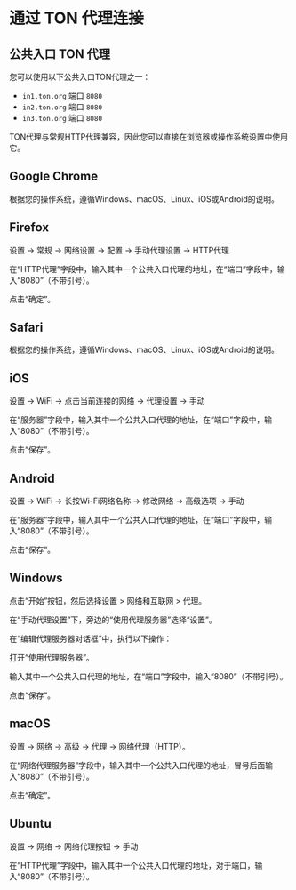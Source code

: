 # 通过 TON 代理连接

## 公共入口 TON 代理

您可以使用以下公共入口TON代理之一：

- `in1.ton.org` 端口 `8080`
- `in2.ton.org` 端口 `8080`
- `in3.ton.org` 端口 `8080`

TON代理与常规HTTP代理兼容，因此您可以直接在浏览器或操作系统设置中使用它。

## Google Chrome

根据您的操作系统，遵循Windows、macOS、Linux、iOS或Android的说明。

## Firefox

设置 -> 常规 -> 网络设置 -> 配置 -> 手动代理设置 -> HTTP代理

在“HTTP代理”字段中，输入其中一个公共入口代理的地址，在“端口”字段中，输入“8080”（不带引号）。

点击“确定”。

## Safari

根据您的操作系统，遵循Windows、macOS、Linux、iOS或Android的说明。

## iOS

设置 -> WiFi -> 点击当前连接的网络 -> 代理设置 -> 手动

在“服务器”字段中，输入其中一个公共入口代理的地址，在“端口”字段中，输入“8080”（不带引号）。

点击“保存”。

## Android

设置 -> WiFi -> 长按Wi-Fi网络名称 -> 修改网络 -> 高级选项 -> 手动

在“服务器”字段中，输入其中一个公共入口代理的地址，在“端口”字段中，输入“8080”（不带引号）。

点击“保存”。

## Windows

点击“开始”按钮，然后选择设置 > 网络和互联网 > 代理。

在“手动代理设置”下，旁边的“使用代理服务器”选择“设置”。

在“编辑代理服务器对话框”中，执行以下操作：

打开“使用代理服务器”。

输入其中一个公共入口代理的地址，在“端口”字段中，输入“8080”（不带引号）。

点击“保存”。

## macOS

设置 -> 网络 -> 高级 -> 代理 -> 网络代理（HTTP）。

在“网络代理服务器”字段中，输入其中一个公共入口代理的地址，冒号后面输入“8080”（不带引号）。

点击“确定”。

## Ubuntu

设置 -> 网络 -> 网络代理按钮 -> 手动

在“HTTP代理”字段中，输入其中一个公共入口代理的地址，对于端口，输入“8080”（不带引号）。
